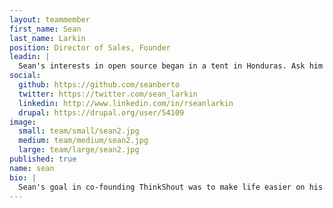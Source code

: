 ```yaml
---
layout: teammember
first_name: Sean
last_name: Larkin
position: Director of Sales, Founder
leadin: |
  Sean's interests in open source began in a tent in Honduras. Ask him about it sometime. He leads our strategy and user experience team, helping our clients communicate their vision and engage stakeholders more effectively on the web.
social:
  github: https://github.com/seanberto
  twitter: https://twitter.com/sean_larkin
  linkedin: http://www.linkedin.com/in/rseanlarkin
  drupal: https://drupal.org/user/54109
image:
  small: team/small/sean2.jpg
  medium: team/medium/sean2.jpg
  large: team/large/sean2.jpg
published: true
name: sean
bio: |
  Sean's goal in co-founding ThinkShout was to make life easier on his colleagues in the nonprofit sector who were responsible for advocacy campaigns. He brings over twelve years of diverse leadership and technical consulting experience to the team. He has been working with the best and brightest software engineers and designers in the Drupal community for the past eight years. He has led national community organizing initiatives and international relief projects, served as a fundraising strategist for environmental groups worldwide, and ran two open source software consultancies specializing in Drupal development. He holds a masters of public administration (MPA) degree from Syracuse University's Maxwell School. When not in the office, Sean is either fishing on a Northwest stream or at the gym training Brazilian Jiu Jitsu.
---
```

